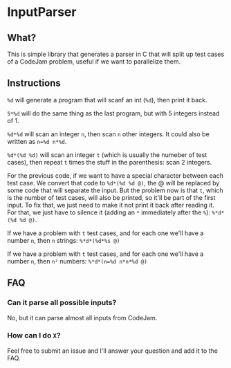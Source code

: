 # InputParser

## What?

This is simple library that generates a parser in C that will split up test cases of a CodeJam problem, useful if we want to parallelize them.

## Instructions

`%d` will generate a program that will scanf an int (`%d`), then print it back.

`5*%d` will do the same thing as the last program, but with 5 integers instead of 1.

`%d*%d` will scan an integer `n`, then scan `n` other integers. It could also be written as `n=%d n*%d`.

`%d*(%d %d)` will scan an integer `t` (which is usually the numeber of test cases), then repeat `t` times the stuff in the parenthesis: scan 2 integers.

For the previous code, if we want to have a special character between each test case. We convert that code to `%d*(%d %d @)`, the @ will be replaced by some code that will separate the input. But the problem now is that `t`, which is the number of test cases, will also be printed, so it'll be part of the first input. To fix that, we just need to make it not print it back after reading it. For that, we just have to silence it (adding an `*` immediately after the `%`): `%*d*(%d %d @)`.

If we have a problem with `t` test cases, and for each one we'll have a number `n`, then `n` strings: `%*d*(%d*%s @)`

If we have a problem with `t` test cases, and for each one we'll have a number `n`, then `n²` numbers: `%*d*(n=%d n*n*%d @)`

## FAQ

### Can it parse all possible inputs?
No, but it can parse almost all inputs from CodeJam.

### How can I do `X`?
Feel free to submit an issue and I'll answer your question and add it to the FAQ.
